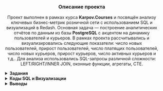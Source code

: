 <h3 align="center">Описание проекта</h3>
<p align="center">
Проект выполнен в рамках курса <strong>Karpov.Courses</strong> и посвящён анализу ключевых бизнес-метрик розничной сети с использованием SQL и визуализаций в Redash.  
Основная задача — построение аналитических отчётов по данным из базы <strong>PostgreSQL</strong> с акцентом на динамику пользователей и курьеров.  
В рамках проекта рассчитывались и визуализировались следующие показатели:  
число новых пользователей, прирост пользователей, число платящих пользователей,  
число новых курьеров, прирост курьеров, число активных курьеров и т.д..  
Для анализа использовались SQL-запросы различной сложности: LEFT/RIGHT/INNER JOIN, оконные функции, агрегаты, CTE.
</p>


<details>
<summary><strong>Задания</strong></summary>


<summary><strong>Задание 1: Динамика пользователей и курьеров</strong></summary>

📌 Рассчитаны следующие показатели для каждого дня:
- `new_users` — число новых пользователей  
- `new_couriers` — число новых курьеров  
- `total_users` — накопительное число пользователей  
- `total_couriers` — накопительное число курьеров  
- `date` — дата события  

🔢 Все значения приведены в виде целых чисел. Результат отсортирован по дате по возрастанию

---


<summary><strong>Задание 2: Прирост показателей в процентах</strong></summary>

📌 Дополнен запрос из предыдущего задания для расчёта относительной динамики:

- `new_users_change` — прирост числа новых пользователей (%)
- `new_couriers_change` — прирост числа новых курьеров (%)
- `total_users_growth` — прирост общего числа пользователей (%)
- `total_couriers_growth` — прирост общего числа курьеров (%)

📐 Все значения округлены до двух знаков после запятой.  
📅 Результат отсортирован по дате в порядке возрастания.

---

<summary><strong>Задание 3: Платящие пользователи и активные курьеры</strong></summary>

📌 Для каждого дня были рассчитаны следующие показатели:

- `paying_users` — число платящих пользователей  
- `active_couriers` — число активных курьеров  
- `paying_users_share` — доля платящих пользователей (%)  
- `active_couriers_share` — доля активных курьеров (%)  
- `date` — дата

📐 Абсолютные значения представлены целыми числами.  
📊 Доли выражены в процентах и округлены до двух знаков после запятой.  
📅 Результат отсортирован по дате в порядке возрастания.







</details>


<details>
<summary><strong>Коды SQL и Визуализации</strong></summary>       
<summary><strong>Задание 1: Код и график — Динамика пользователей и курьеров</strong></summary>

### Код

```sql
SELECT date, new_users, new_couriers, 
       sum(new_users) over(order by date)::INTEGER as total_users, 
       sum(new_couriers) over(order by date)::INTEGER as total_couriers 
FROM 
(
  SELECT time_courier as date, new_users, new_couriers 
  FROM 
    (SELECT time_user, count(time_user) as new_users 
     FROM 
       (SELECT user_id, time::date as time_user, 
               row_number() OVER(PARTITION BY user_id ORDER BY time) as porydok 
        FROM user_actions
       ) as porydok_users
     WHERE porydok = 1
     GROUP BY time_user
    ) as unique_day_users

  JOIN

    (SELECT time_courier, count(time_courier) as new_couriers 
     FROM 
       (SELECT courier_id, time::date as time_courier, 
               row_number() OVER(PARTITION BY courier_id ORDER BY time) as porydok 
        FROM courier_actions
       ) as porydok_couriers
     WHERE porydok = 1
     GROUP BY time_courier
    ) as porydok_couriers

  ON time_courier = time_user
) as kolvo;
```

### Динамика новых пользователей и курьеров

![График новых пользователей и курьеров](https://drive.google.com/uc?export=view&id=1utO-05YZpRS3nRqrh6x_8n9m1BiIJjgs)

### Динамика общего числа пользователей

![График общего числа пользователей](https://drive.google.com/uc?export=view&id=1e-nVF563jSuhsUVFSUA3gTwyMko3EB8y)

---

<summary><strong>Задание 2: Код и график — Прирост показателей в процентах</strong></summary>

### Код

```sql
SELECT date,
new_users,
new_couriers,
total_users,
total_couriers,
ROUND(100 * (new_users - lag(new_users, 1) over(order by date)) / lag(new_users, 1) over(order by date)::NUMERIC, 2)  as new_users_change,
ROUND(100 * (new_couriers- lag(new_couriers, 1) over(order by date)) / lag(new_couriers, 1) over(order by date)::NUMERIC, 2) as new_couriers_change,
ROUND(100 * (total_users- lag(total_users, 1) over(order by date)) / lag(total_users, 1) over(order by date)::NUMERIC, 2) as total_users_growth, 
ROUND(100 * (total_couriers- lag(total_couriers, 1) over(order by date)) / lag(total_couriers, 1) over(order by date)::NUMERIC, 2) as total_couriers_growth
FROM 
(SELECT date, new_users, new_couriers, sum(new_users) over(order by date)::INTEGER as total_users, sum(new_couriers) over(order by date)::INTEGER  as total_couriers FROM 
  (SELECT time_courier as date, new_users, new_couriers FROM 
   (SELECT time_user, count(time_user) as new_users FROM 
    (SELECT user_id, time::date as time_user, row_number() OVER(PARTITION BY user_id ORDER BY time) as porydok FROM user_actions
     order by user_id) as porydok_users
   WHERE porydok = 1
   group by time_user
   order by time_user) as unique_day_users
 
   JOIN
 
    (SELECT time_courier, count(time_courier) as new_couriers FROM 
      (SELECT courier_id, time::date as time_courier, row_number() OVER(PARTITION BY courier_id ORDER BY time) as porydok FROM courier_actions
       order by courier_id) as porydok_couriers
     WHERE porydok = 1
     group by time_courier
     order by time_courier) as porydok_couriers
 
   on time_courier = time_user) as kolvo) as prirost
```

### Динамика новых пользователей и курьеров

![Динамика прироста числа новых пользователей и курьеров](https://drive.google.com/uc?export=view&id=1CiWQGpS8T5Z0BNDC18igPf8G5adOpr7q)

### Динамика общего числа пользователей

![Динамика прироста общего числа пользователей и курьеров](https://drive.google.com/uc?export=view&id=1icXQY02osg4VnqJoHWMnL04OBT_scHhn)

---


<summary><strong>Задание 3: Код и график —  Платящие пользователи и активные курьеры</strong></summary>

### Код

```sql
  WITH plat as (
   SELECT order_id
   FROM user_actions
   group by order_id
   HAVING count(order_id) = 1
   order by order_id
   ),
   
   dostavka as ( 
   SELECT order_id
   FROM courier_actions
   group by order_id
   HAVING count(order_id) = 2
   order by order_id)
   

SELECT date,
paying_users,
active_couriers,
ROUND(paying_users * 100 / total_users::NUMERIC, 2) as paying_users_share,
ROUND(active_couriers * 100 / total_couriers::NUMERIC, 2) as active_couriers_share
FROM 
 (SELECT date, paying_users, sum(new_users) over(order by date)::INTEGER as total_users, paying_couriers as active_couriers,  sum(new_couriers) over(order by date)::INTEGER  as total_couriers FROM
  (SELECT  time_user as date, new_users, paying_users, new_couriers, paying_couriers FROM 
   (SELECT time_user, count(time_user) FILTER (WHERE porydok = 1) as new_users, count(DISTINCT user_id) FILTER (WHERE order_id in (SELECT * FROM plat)) as paying_users FROM 
      (SELECT order_id, user_id, time::date as time_user, row_number() OVER(PARTITION BY user_id ORDER BY time) as porydok FROM user_actions
       order by user_id) as porydok_users
     group by time_user
     order by time_user) as porydok_users
    
     JOIN
   
     (SELECT time_courier, count(time_courier) FILTER (WHERE porydok = 1) as new_couriers, count(DISTINCT courier_id) FILTER (WHERE order_id in (SELECT * FROM dostavka)) as paying_couriers FROM 
      (SELECT order_id, courier_id, time::date as time_courier, row_number() OVER(PARTITION BY courier_id ORDER BY time) as porydok FROM courier_actions
       order by courier_id) as porydok_couriers
     group by time_courier
     order by time_courier) as porydok_couriers
   
     on time_user = time_courier) as spisok) as pay_total
```

### Динамика активности платящих пользователей и курьеров

![График: платящие пользователи и активные курьеры](https://drive.google.com/uc?export=view&id=1eIjAjc-Q1jPW0GJRCErM5_9g493P94Om)

### Доля платящих пользователей и активных курьеров

![График: доля платящих пользователей и активных курьеров](https://drive.google.com/uc?export=view&id=1BzlEcj1iwV6rgeaHPCrMADZDy1UkptpW)

























































</details>

<details> 

<summary><strong>Выводы</strong></summary>
